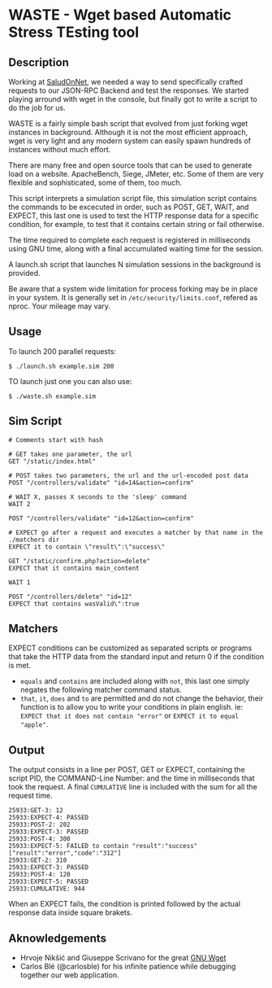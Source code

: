 # WASTE - Wget based Automatic Stress TEsting tool 

## Description
Working at [SaludOnNet](http://www.saludonnet.com/), we needed a way to send specifically crafted requests to our JSON-RPC Backend and test the responses. We started playing arround with wget in the console, but finally got to write a script to do the job for us.

WASTE is a fairly simple bash script that evolved from just forking wget instances in background. Although it is not the most efficient approach, wget is very light and any modern system can easily spawn hundreds of instances without much effort.

There are many free and open source tools that can be used to generate load on a website. ApacheBench, Siege, JMeter, etc. Some of them are very flexible and sophisticated, some of them, too much.

This script interprets a simulation script file, this simulation script contains the commands to be excecuted in order, such as POST, GET, WAIT, and EXPECT, this last one is used to test the HTTP response data for a specific condition, for example, to test that it contains certain string or fail otherwise. 

The time required to complete each request is registered in milliseconds using GNU time, along with a final accumulated waiting time for the session.

A launch.sh script that launches N simulation sessions in the background is provided.

Be aware that a system wide limitation for process forking may be in place in your system. It is generally set in `/etc/security/limits.conf`, refered as nproc. Your mileage may vary.

## Usage
To launch 200 parallel requests:

    $ ./launch.sh example.sim 200

TO launch just one you can also use:

    $ ./waste.sh example.sim

## Sim Script
    # Comments start with hash
 
    # GET takes one parameter, the url
    GET "/static/index.html"
   
    # POST takes two parameters, the url and the url-encoded post data
    POST "/controllers/validate" "id=14&action=confirm"

    # WAIT X, passes X seconds to the 'sleep' command
    WAIT 2
   
    POST "/controllers/validate" "id=12&action=confirm"
    
    # EXPECT go after a request and executes a matcher by that name in the ./matchers dir
    EXPECT it to contain \"result\":\"success\"
    
    GET "/static/confirm.php?action=delete"
    EXPECT that it contains main_content
   
    WAIT 1 
   
    POST "/controllers/delete" "id=12"
    EXPECT that contains wasValid\":true

## Matchers
EXPECT conditions can be customized as separated scripts or programs that take the HTTP data from the standard input and return 0 if the condition is met.

* `equals` and `contains` are included along with `not`, this last one simply negates the following matcher command status.
* `that`, `it`, `does` and `to` are permitted and do not change the behavior, their function is to allow you to write your conditions in plain english. ie: `EXPECT that it does not contain "error"` or `EXPECT it to equal "apple"`.

## Output
The output consists in a line per POST, GET or EXPECT, containing the script PID, the COMMAND-Line Number: and the time in milliseconds that took the request. A final `CUMULATIVE` line is included with the sum for all the request time.

    25933:GET-3: 12
    25933:EXPECT-4: PASSED
    25933:POST-2: 202
    25933:EXPECT-3: PASSED
    25933:POST-4: 300
    25933:EXPECT-5: FAILED to contain "result":"success" ["result":"error","code":"312"]
    25933:GET-2: 310
    25933:EXPECT-3: PASSED
    25933:POST-4: 120
    25933:EXPECT-5: PASSED
    25933:CUMULATIVE: 944
    
When an EXPECT fails, the condition is printed followed by the actual response data inside square brakets.    

## Aknowledgements
* Hrvoje Nikšić and Giuseppe Scrivano for the great [GNU Wget](http://www.gnu.org/software/wget/)
* Carlos Blé (@carlosble) for his infinite patience while debugging together our web application.